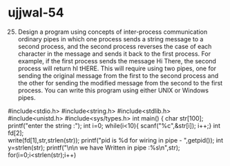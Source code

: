 # ujjwal-54



25. Design a program using concepts of inter-process communication ordinary pipes in which one process sends a string message to a second process, and the second process reverses the case of each character in the message and sends it back to the first process. For example, if the first process sends the message Hi There, the second process will return hI tHERE. This will require using two pipes, one for sending the original message from the first to the second process and the other for sending the modified message from the second to the first process. You can write this program using either UNIX or Windows pipes.


#include<stdio.h>
#include<string.h>
#include<stdlib.h>
#include<unistd.h>
#include<sys/types.h>
int main()
{
	char str[100];
	printf("enter the string :");
	int i=0;
	while(i<10){
	scanf("%c",&str[i]);
	i++;}
	int fd[2];	
	write(fd[1],str,strlen(str));
	printf("pid is %d for wiring in pipe - ",getpid());
	int y=strlen(str);
	printf("\n\n we have Written in pipe :%s\n",str);	
	for(i=0;i<strlen(str);i++)


